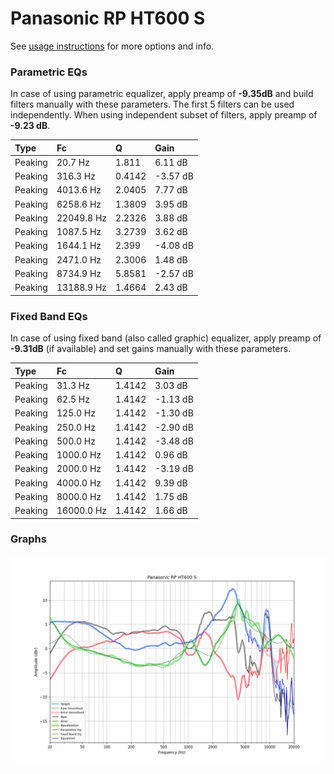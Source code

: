 # Panasonic RP HT600 S
See [usage instructions](https://github.com/jaakkopasanen/AutoEq#usage) for more options and info.

### Parametric EQs
In case of using parametric equalizer, apply preamp of **-9.35dB** and build filters manually
with these parameters. The first 5 filters can be used independently.
When using independent subset of filters, apply preamp of **-9.23 dB**.

| Type    | Fc         |      Q | Gain     |
|:--------|:-----------|:-------|:---------|
| Peaking | 20.7 Hz    | 1.811  | 6.11 dB  |
| Peaking | 316.3 Hz   | 0.4142 | -3.57 dB |
| Peaking | 4013.6 Hz  | 2.0405 | 7.77 dB  |
| Peaking | 6258.6 Hz  | 1.3809 | 3.95 dB  |
| Peaking | 22049.8 Hz | 2.2326 | 3.88 dB  |
| Peaking | 1087.5 Hz  | 3.2739 | 3.62 dB  |
| Peaking | 1644.1 Hz  | 2.399  | -4.08 dB |
| Peaking | 2471.0 Hz  | 2.3006 | 1.48 dB  |
| Peaking | 8734.9 Hz  | 5.8581 | -2.57 dB |
| Peaking | 13188.9 Hz | 1.4664 | 2.43 dB  |

### Fixed Band EQs
In case of using fixed band (also called graphic) equalizer, apply preamp of **-9.31dB**
(if available) and set gains manually with these parameters.

| Type    | Fc         |      Q | Gain     |
|:--------|:-----------|:-------|:---------|
| Peaking | 31.3 Hz    | 1.4142 | 3.03 dB  |
| Peaking | 62.5 Hz    | 1.4142 | -1.13 dB |
| Peaking | 125.0 Hz   | 1.4142 | -1.30 dB |
| Peaking | 250.0 Hz   | 1.4142 | -2.90 dB |
| Peaking | 500.0 Hz   | 1.4142 | -3.48 dB |
| Peaking | 1000.0 Hz  | 1.4142 | 0.96 dB  |
| Peaking | 2000.0 Hz  | 1.4142 | -3.19 dB |
| Peaking | 4000.0 Hz  | 1.4142 | 9.39 dB  |
| Peaking | 8000.0 Hz  | 1.4142 | 1.75 dB  |
| Peaking | 16000.0 Hz | 1.4142 | 1.66 dB  |

### Graphs
![](./Panasonic%20RP%20HT600%20S.png)